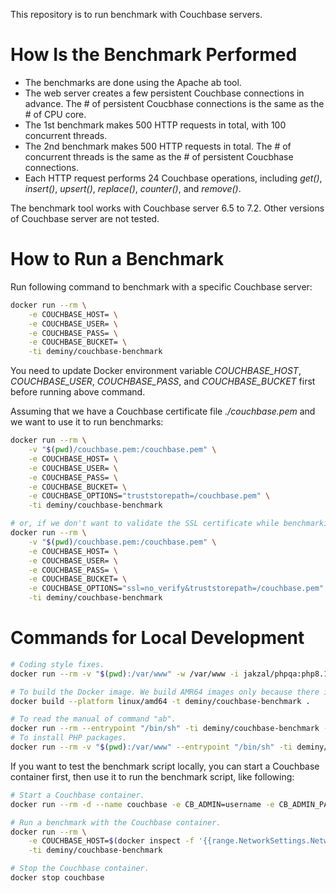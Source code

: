 This repository is to run benchmark with Couchbase servers.

# How Is the Benchmark Performed

* The benchmarks are done using the Apache ab tool.
* The web server creates a few persistent Couchbase connections in advance. The # of persistent Coucbhase connections is the same as the # of CPU core.
* The 1st benchmark makes 500 HTTP requests in total, with 100 concurrent threads.
* The 2nd benchmark makes 500 HTTP requests in total. The # of concurrent threads is the same as the # of persistent Coucbhase connections.
* Each HTTP request performs 24 Couchbase operations, including _get()_, _insert()_, _upsert()_, _replace()_, _counter()_, and _remove()_.

The benchmark tool works with Couchbase server 6.5 to 7.2. Other versions of Couchbase server are not tested.

# How to Run a Benchmark

Run following command to benchmark with a specific Couchbase server:

```bash
docker run --rm \
    -e COUCHBASE_HOST= \
    -e COUCHBASE_USER= \
    -e COUCHBASE_PASS= \
    -e COUCHBASE_BUCKET= \
    -ti deminy/couchbase-benchmark
```

You need to update Docker environment variable _COUCHBASE_HOST_, _COUCHBASE_USER_, _COUCHBASE_PASS_, and
_COUCHBASE_BUCKET_ first before running above command.

Assuming that we have a Couchbase certificate file _./couchbase.pem_ and we want to use it to run benchmarks:

```bash
docker run --rm \
    -v "$(pwd)/couchbase.pem:/couchbase.pem" \
    -e COUCHBASE_HOST= \
    -e COUCHBASE_USER= \
    -e COUCHBASE_PASS= \
    -e COUCHBASE_BUCKET= \
    -e COUCHBASE_OPTIONS="truststorepath=/couchbase.pem" \
    -ti deminy/couchbase-benchmark

# or, if we don't want to validate the SSL certificate while benchmarking. This should be used for debugging purposes only.
docker run --rm \
    -v "$(pwd)/couchbase.pem:/couchbase.pem" \
    -e COUCHBASE_HOST= \
    -e COUCHBASE_USER= \
    -e COUCHBASE_PASS= \
    -e COUCHBASE_BUCKET= \
    -e COUCHBASE_OPTIONS="ssl=no_verify&truststorepath=/couchbase.pem" \
    -ti deminy/couchbase-benchmark
```

# Commands for Local Development

```bash
# Coding style fixes.
docker run --rm -v "$(pwd):/var/www" -w /var/www -i jakzal/phpqa:php8.1 php-cs-fixer fix

# To build the Docker image. We build AMR64 images only because there is no download link for ARM64.
docker build --platform linux/amd64 -t deminy/couchbase-benchmark .

# To read the manual of command "ab".
docker run --rm --entrypoint "/bin/sh" -ti deminy/couchbase-benchmark -c "ab -h"
# To install PHP packages.
docker run --rm -v "$(pwd):/var/www" --entrypoint "/bin/sh" -ti deminy/couchbase-benchmark -c "composer install -n"
```

If you want to test the benchmark script locally, you can start a Couchbase container first, then use it to run the
benchmark script, like following:

```bash
# Start a Couchbase container.
docker run --rm -d --name couchbase -e CB_ADMIN=username -e CB_ADMIN_PASSWORD=password -e CB_BUCKET=test -t deminy/couchbase:7.1.1

# Run a benchmark with the Couchbase container.
docker run --rm \
    -e COUCHBASE_HOST=$(docker inspect -f '{{range.NetworkSettings.Networks}}{{.IPAddress}}{{end}}' couchbase) \
    -ti deminy/couchbase-benchmark

# Stop the Couchbase container.
docker stop couchbase
```
